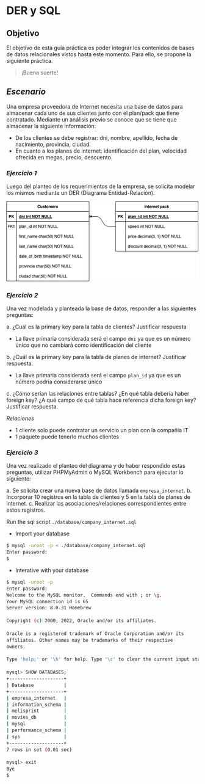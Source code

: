 
# DER y SQL

## Objetivo

El objetivo de esta guía práctica es poder integrar los contenidos de bases de datos relacionales vistos hasta este momento. Para ello, se propone la siguiente práctica.

> ¡Buena suerte!  


## *Escenario*

Una empresa proveedora de Internet necesita una base de datos para almacenar cada uno de sus clientes junto con el plan/pack que tiene contratado.
Mediante un análisis previo se conoce que se tiene que almacenar la siguiente información:
* De los clientes se debe registrar: dni, nombre, apellido, fecha de nacimiento, provincia, ciudad.
* En cuanto a los planes de internet: identificación del plan, velocidad ofrecida en megas, precio, descuento.

### *Ejercicio 1*

Luego del planteo de los requerimientos de la empresa, se solicita modelar los mismos mediante un DER (Diagrama Entidad-Relación).

![diagram](./images/customer_plan.png "DER diagram")

### *Ejercicio 2*

Una vez modelada y planteada la base de datos, responder a las siguientes preguntas:

a. ¿Cuál es la primary key para la tabla de clientes? Justificar respuesta

* La llave primaria considerada será el campo `dni` ya que es un número único que no cambiará como identificación del cliente

b. ¿Cuál es la primary key para la tabla de planes de internet? Justificar respuesta.

* La llave primaria considerada será el campo `plan_id` ya que es un número podria considerarse único 

c. ¿Cómo serían las relaciones entre tablas? ¿En qué tabla debería haber foreign key? ¿A qué campo de qué tabla hace referencia dicha foreign key? Justificar respuesta.

*_Relaciones_*

* 1 cliente solo puede contratar un servicio un plan con la compañia IT
* 1 paquete puede tenerlo muchos clientes
        
### *Ejercicio 3*

Una vez realizado el planteo del diagrama y de haber respondido estas preguntas, utilizar PHPMyAdmin o MySQL Workbench para ejecutar lo siguiente:

a. Se solicita crear una nueva base de datos llamada `empresa_internet`. 
b. Incorporar 10 registros en la tabla de clientes y 5 en la tabla de planes de internet.
c. Realizar las asociaciones/relaciones correspondientes entre estos registros.

Run the sql script `./database/company_internet.sql`

* Import your database

```bash
$ mysql -uroot -p < ./database/company_internet.sql
Enter password:
$
```

* Interative with your database

```bash
$ mysql -uroot -p
Enter password:
Welcome to the MySQL monitor.  Commands end with ; or \g.
Your MySQL connection id is 65
Server version: 8.0.31 Homebrew

Copyright (c) 2000, 2022, Oracle and/or its affiliates.

Oracle is a registered trademark of Oracle Corporation and/or its
affiliates. Other names may be trademarks of their respective
owners.

Type 'help;' or '\h' for help. Type '\c' to clear the current input statement.

mysql> SHOW DATABASES;
+--------------------+
| Database           |
+--------------------+
| empresa_internet   |
| information_schema |
| melisprint         |
| movies_db          |
| mysql              |
| performance_schema |
| sys                |
+--------------------+
7 rows in set (0.01 sec)

mysql> exit
Bye
$
```


